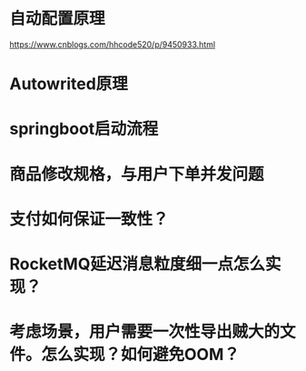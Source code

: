 # 自动配置原理
https://www.cnblogs.com/hhcode520/p/9450933.html

# Autowrited原理

# springboot启动流程

# 商品修改规格，与用户下单并发问题

# 支付如何保证一致性？

# RocketMQ延迟消息粒度细一点怎么实现？

# 考虑场景，用户需要一次性导出贼大的文件。怎么实现？如何避免OOM？

